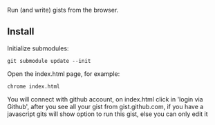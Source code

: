Run (and write) gists from the browser.

## Install

Initialize submodules:

    git submodule update --init

Open the index.html page, for example:

    chrome index.html


You will connect with github account, on index.html click in 'login via Github', after you see all your gist from gist.github.com, if you have a javascript gits will show option to run this gist, else you can only edit it
